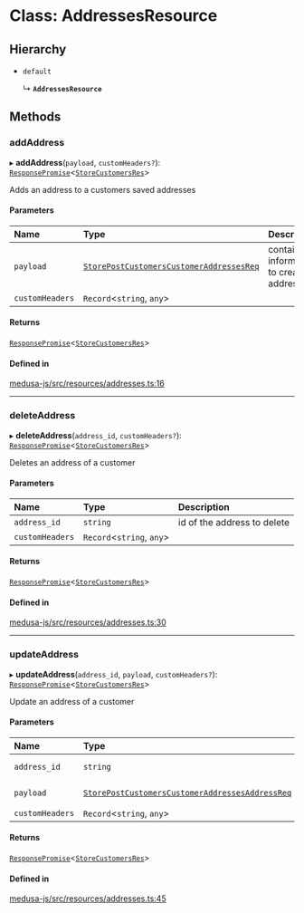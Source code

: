 # Class: AddressesResource

## Hierarchy

- `default`

  ↳ **`AddressesResource`**

## Methods

### addAddress

▸ **addAddress**(`payload`, `customHeaders?`): [`ResponsePromise`](../modules/internal.md#responsepromise)<[`StoreCustomersRes`](../modules/internal.md#storecustomersres)\>

Adds an address to a customers saved addresses

#### Parameters

| Name | Type | Description |
| :------ | :------ | :------ |
| `payload` | [`StorePostCustomersCustomerAddressesReq`](internal.StorePostCustomersCustomerAddressesReq.md) | contains information to create an address |
| `customHeaders` | `Record`<`string`, `any`\> |  |

#### Returns

[`ResponsePromise`](../modules/internal.md#responsepromise)<[`StoreCustomersRes`](../modules/internal.md#storecustomersres)\>

#### Defined in

[medusa-js/src/resources/addresses.ts:16](https://github.com/medusajs/medusa/blob/f7a63f178/packages/medusa-js/src/resources/addresses.ts#L16)

___

### deleteAddress

▸ **deleteAddress**(`address_id`, `customHeaders?`): [`ResponsePromise`](../modules/internal.md#responsepromise)<[`StoreCustomersRes`](../modules/internal.md#storecustomersres)\>

Deletes an address of a customer

#### Parameters

| Name | Type | Description |
| :------ | :------ | :------ |
| `address_id` | `string` | id of the address to delete |
| `customHeaders` | `Record`<`string`, `any`\> |  |

#### Returns

[`ResponsePromise`](../modules/internal.md#responsepromise)<[`StoreCustomersRes`](../modules/internal.md#storecustomersres)\>

#### Defined in

[medusa-js/src/resources/addresses.ts:30](https://github.com/medusajs/medusa/blob/f7a63f178/packages/medusa-js/src/resources/addresses.ts#L30)

___

### updateAddress

▸ **updateAddress**(`address_id`, `payload`, `customHeaders?`): [`ResponsePromise`](../modules/internal.md#responsepromise)<[`StoreCustomersRes`](../modules/internal.md#storecustomersres)\>

Update an address of a customer

#### Parameters

| Name | Type | Description |
| :------ | :------ | :------ |
| `address_id` | `string` | id of customer |
| `payload` | [`StorePostCustomersCustomerAddressesAddressReq`](internal.StorePostCustomersCustomerAddressesAddressReq.md) | address update |
| `customHeaders` | `Record`<`string`, `any`\> |  |

#### Returns

[`ResponsePromise`](../modules/internal.md#responsepromise)<[`StoreCustomersRes`](../modules/internal.md#storecustomersres)\>

#### Defined in

[medusa-js/src/resources/addresses.ts:45](https://github.com/medusajs/medusa/blob/f7a63f178/packages/medusa-js/src/resources/addresses.ts#L45)
